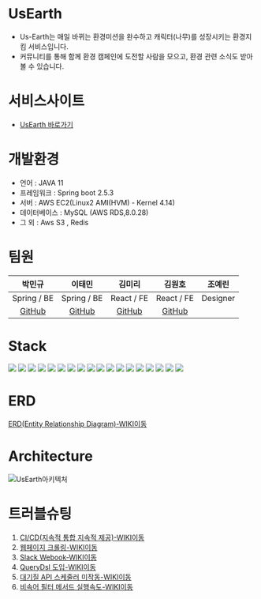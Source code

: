 # UsEarth
  * Us-Earth는 매일 바뀌는 환경미션을 완수하고 캐릭터(나무)를 성장시키는 환경지킴 서비스입니다. 
  * 커뮤니티를 통해 함께 환경 캠페인에 도전할 사람을 모으고, 환경 관련 소식도 받아볼 수 있습니다.
# 서비스사이트
  * [UsEarth 바로가기](https://usearth.co.kr)
# 개발환경
  * 언어  : JAVA 11
  * 프레임워크 : Spring boot 2.5.3
  * 서버 :  AWS EC2(Linux2 AMI(HVM) - Kernel 4.14)
  * 데이터베이스 :  MySQL (AWS RDS,8.0.28)
  * 그 외 : Aws S3 , Redis 
  
# 팀원
|박민규|이태민|김미리|김원호|조예린|
|:------:|:---:|:---:|:---:|:---:|
|Spring / BE|Spring / BE|React / FE|React / FE|Designer|
|[GitHub](https://github.com/Minkyu222341)|[GitHub](https://github.com/PhiloMonx1)|[GitHub](https://github.com/loveyoujgb)|[GitHub](https://github.com/woonhk90/us-earth_fe)||
# Stack
<img src="https://img.shields.io/badge/java-007396?style=for-the-badge&logo=java&logoColor=white"> <img src="https://img.shields.io/badge/spring-6DB33F?style=for-the-badge&logo=spring&logoColor=white"> <img src="https://img.shields.io/badge/springboot-6DB33F?style=for-the-badge&logo=springboot&logoColor=white"> <img src="https://img.shields.io/badge/gradle-02303A?style=for-the-badge&logo=gradle&logoColor=white"> 
<img src="https://img.shields.io/badge/mysql-4479A1?style=for-the-badge&logo=mysql&logoColor=white"> <img src="https://img.shields.io/badge/querydsl -F8DC75?style=for-the-badge&logo=querydsl&logoColor=white"> <img src="https://img.shields.io/badge/linux-FCC624?style=for-the-badge&logo=linux&logoColor=black"> 
<img src="https://img.shields.io/badge/amazonaws-232F3E?style=for-the-badge&logo=amazonaws&logoColor=white"> <img src="https://img.shields.io/badge/codedeploy -569A31?style=for-the-badge&logo=codedeploy&logoColor=white"> <img src="https://img.shields.io/badge/AmazonS3 -569A31?style=for-the-badge&logo=AmazonS3&logoColor=white"> 
<img src="https://img.shields.io/badge/github-181717?style=for-the-badge&logo=github&logoColor=white"> <img src="https://img.shields.io/badge/githubactions -2088FF?style=for-the-badge&logo=githubactions&logoColor=white"> <img src="https://img.shields.io/badge/postman -FF6C37?style=for-the-badge&logo=postman&logoColor=white"> <img src="https://img.shields.io/badge/nginx -009639?style=for-the-badge&logo=nginx&logoColor=white"> <img src="https://img.shields.io/badge/slack -4A154B?style=for-the-badge&logo=slack&logoColor=white"> 
<img src="https://img.shields.io/badge/redis -DC382D?style=for-the-badge&logo=redis&logoColor=white">
<img src="https://img.shields.io/badge/Selenium -43B02A?style=for-the-badge&logo=Selenium&logoColor=white">
<img src="https://img.shields.io/badge/jwt -000000?style=for-the-badge&logo=jwt&logoColor=white">

# ERD
[ERD(Entity Relationship Diagram)-WIKI이동](https://github.com/Us-Earth/UsEarth-BE/wiki/ERD)
# Architecture
![UsEarth아키텍처](https://user-images.githubusercontent.com/108817236/193409607-020133eb-0686-462b-8e87-ee643a1deb13.png)

# 트러블슈팅
  1. [CI/CD(지속적 통합 지속적 제공)-WIKI이동](https://github.com/Minkyu222341/UsEarth/wiki/CI-CD-(-%EC%A7%80%EC%86%8D%EC%A0%81-%ED%86%B5%ED%95%A9-%EC%A7%80%EC%86%8D%EC%A0%81-%EC%A0%9C%EA%B3%B5-))
  2. [웹페이지 크롤링-WIKI이동](https://github.com/Us-Earth/UsEarth/wiki/Selenium-%ED%81%AC%EB%A1%A4%EB%A7%81)
  3. [Slack Webook-WIKI이동](https://github.com/Us-Earth/UsEarth/wiki/Slack-WebWook---%EC%97%90%EB%9F%AC%EB%A1%9C%EA%B7%B8)
  4. [QueryDsl 도입-WIKI이동](https://github.com/pnci1029/hanghae_8D_BE/wiki/QueryDSL-%EC%A0%81%EC%9A%A9)
  5. [대기질 API 스케줄러 미작동-WIKI이동](https://github.com/Us-Earth/UsEarth-BE/wiki/%EB%8C%80%EA%B8%B0%EC%A7%88-API-%EC%8A%A4%EC%BC%80%EC%A4%84%EB%9F%AC-%EB%AF%B8%EC%9E%91%EB%8F%99-%EB%AC%B8%EC%A0%9C)
  6. [비속어 필터 메서드 실행속도-WIKI이동](https://github.com/Us-Earth/UsEarth-BE/wiki/%EB%B9%84%EC%86%8D%EC%96%B4-%ED%95%84%ED%84%B0-%EB%A9%94%EC%84%9C%EB%93%9C-%EC%8B%A4%ED%96%89%EC%86%8D%EB%8F%84-%EB%AC%B8%EC%A0%9C)
